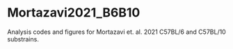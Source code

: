 # Mortazavi2021_B6B10
Analysis codes and figures for Mortazavi et. al. 2021 C57BL/6 and C57BL/10 substrains.
